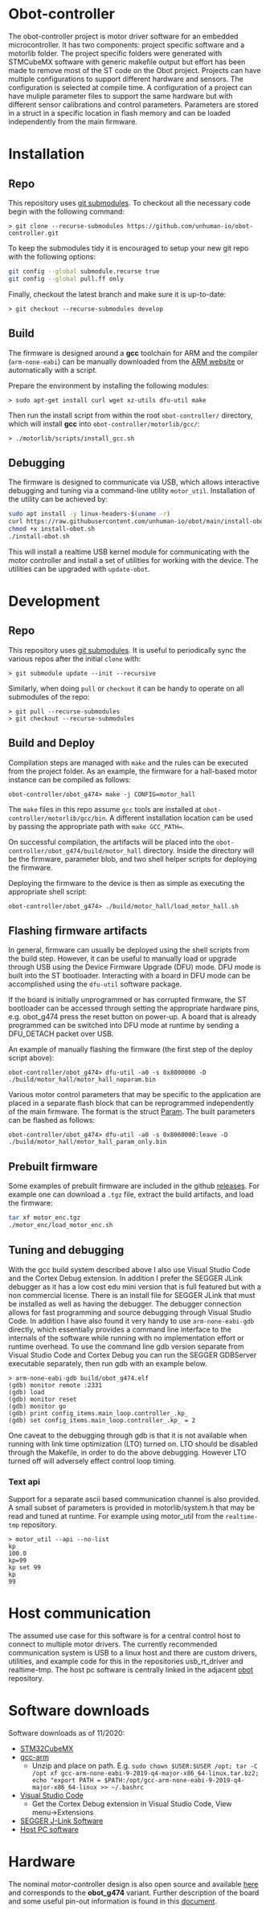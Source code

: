 # Obot-controller
The obot-controller project is motor driver software for an embedded microcontroller. It has two components: project specific software and a motorlib folder. The project specific folders were generated with STMCubeMX software with generic makefile output but effort has been made to remove most of the ST code on the Obot project. Projects can have multiple configurations to support different hardware and sensors. The configuration is selected at compile time. A configuration of a project can have muliple parameter files to support the same hardware but with different sensor calibrations and control parameters. Parameters are stored in a struct in a specific location in flash memory and can be loaded independently from the main firmware.

# Installation

## Repo

This repository uses [git submodules](https://git-scm.com/book/en/v2/Git-Tools-Submodules). To checkout all the necessary code begin with the following command:
```console
> git clone --recurse-submodules https://github.com/unhuman-io/obot-controller.git
```
To keep the submodules tidy it is encouraged to setup your new git repo with the following options:
```bash
git config --global submodule.recurse true
git config --global pull.ff only
```
Finally, checkout the latest branch and make sure it is up-to-date:
```console
> git checkout --recurse-submodules develop
```

## Build
The firmware is designed around a **gcc** toolchain for ARM and the compiler (`arm-none-eabi`) can be manually downloaded from the [ARM website](https://developer.arm.com/tools-and-software/open-source-software/developer-tools/gnu-toolchain/gnu-rm/downloads) or automatically with a script.

Prepare the environment by installing the following modules:
```console
> sudo apt-get install curl wget xz-utils dfu-util make
```
Then run the install script from within the root `obot-controller/` directory, which will install **gcc** into `obot-controller/motorlib/gcc/`:
```console
> ./motorlib/scripts/install_gcc.sh
```

## Debugging
The firmware is designed to communicate via USB, which allows interactive debugging and tuning via a command-line utility `motor_util`. Installation of the utility can be achieved by:

```bash
sudo apt install -y linux-headers-$(uname -r)
curl https://raw.githubusercontent.com/unhuman-io/obot/main/install-obot.sh > install-obot.sh
chmod +x install-obot.sh
./install-obot.sh
```

This will install a realtime USB kernel module for communicating with the motor controller and install a set of utilities for working with the device. The utilities can be upgraded with `update-obot`.

# Development
## Repo
This repository uses [git submodules](https://git-scm.com/book/en/v2/Git-Tools-Submodules). It is useful to periodically sync the various repos after the initial `clone` with:
```console
> git submodule update --init --recursive
```
Similarly, when doing `pull` or `checkout` it can be handy to operate on all submodules of the repo:
```console
> git pull --recurse-submodules
> git checkout --recurse-submodules
```

## Build and Deploy
Compilation steps are managed with `make` and the rules can be executed from the project folder. As an example, the firmware for a hall-based motor instance can be compiled as follows:
```console
obot-controller/obot_g474> make -j CONFIG=motor_hall
```
The `make` files in this repo assume `gcc` tools are installed at `obot-controller/motorlib/gcc/bin`. A different installation location can be used by passing the appropriate path with `make GCC_PATH=`.


On successful compilation, the artifacts will be placed into the `obot-controller/obot_g474/build/motor_hall` directory. Inside the directory will be the firmware, parameter blob, and two shell helper scripts for deploying the firmware.

Deploying the firmware to the device is then as simple as executing the appropriate shell script:

```console
obot-controller/obot_g474> ./build/motor_hall/load_motor_hall.sh
```

## Flashing firmware artifacts

In general, firmware can usually be deployed using the shell scripts from the build step. However, it can be useful to manually load or upgrade through USB using the Device Firmware Upgrade (DFU) mode. DFU mode is built into the ST bootloader. Interacting with a board in DFU mode can be accomplished using the `dfu-util` software package.

 If the board is initially unprogrammed or has corrupted firmware, the ST bootloader can be accessed through setting the appropriate hardware pins, e.g. obot_g474 press the reset button on power-up. A board that is already programmed can be switched into DFU mode at runtime by sending a DFU_DETACH packet over USB.

 An example of manually flashing the firmware (the first step of the deploy script above):
```console
obot-controller/obot_g474> dfu-util -a0 -s 0x8000000 -D ./build/motor_hall/motor_hall_noparam.bin
```

Various motor control parameters that may be specific to the application are placed in a separate flash block that can be reprogrammed independently of the main firmware. The format is the struct [Param](/obot_g474/param/param_obot_g474.h). The built parameters can be flashed as follows:
```console
obot-controller/obot_g474> dfu-util -a0 -s 0x8060000:leave -D ./build/motor_hall/motor_hall_param_only.bin
```

## Prebuilt firmware
Some examples of prebuilt firmware are included in the github [releases](https://github.com/unhuman-io/obot-controller/releases/develop). For example one can download a `.tgz` file, extract the build artifacts, and load the firmware:
```bash
tar xf motor_enc.tgz
./motor_enc/load_motor_enc.sh
```

## Tuning and debugging
With the gcc build system described above I also use Visual Studio Code and the Cortex Debug extension. In addition I prefer the SEGGER JLink debugger as it has a low cost edu mini version that is full featured but with a non commercial license. There is an install file for SEGGER JLink that must be installed as well as having the debugger. The debugger connection allows for fast programming and source debugging through Visual Studio Code. In addition I have also found it very handy to use `arm-none-eabi-gdb` directly, which essentially provides a command line interface to the internals of the software while running with no implementation effort or runtime overhead. To use the command line gdb version separate from Visual Studio Code and Cortex Debug you can run the SEGGER GDBServer executable separately, then run gdb with an example below.
```console
> arm-none-eabi-gdb build/obot_g474.elf
(gdb) monitor remote :2331
(gdb) load
(gdb) monitor reset
(gdb) monitor go
(gdb) print config_items.main_loop.controller_.kp_
(gdb) set config_items.main_loop.controller_.kp_ = 2
```
One caveat to the debugging through gdb is that it is not available when running with link time optimization (LTO) turned on. LTO should be disabled through the Makefile, in order to do the above debugging. However LTO turned off will adversely effect control loop timing.

### Text api
Support for a separate ascii based communication channel is also provided. A small subset of parameters is provided in motorlib/system.h that may be read and tuned at runtime. For example using motor_util from the `realtime-tmp` repository.
```console
> motor_util --api --no-list
kp
100.0
kp=99
kp set 99
kp
99
```

# Host communication
The assumed use case for this software is for a central control host to connect to multiple motor drivers. The currently recommended communication system is USB to a linux host and there are custom drivers, utilities, and example code for this in the repositories usb_rt_driver and realtime-tmp. The host pc software is centrally linked in the adjacent [obot](https://github.com/unhuman-io/obot) repository.

# Software downloads
Software downloads as of 11/2020:
- [STM32CubeMX](https://www.st.com/en/development-tools/stm32cubemx.html)
- [gcc-arm](https://developer.arm.com/tools-and-software/open-source-software/developer-tools/gnu-toolchain/gnu-rm/downloads)
  - Unzip and place on path. E.g. `sudo chown $USER:$USER /opt; tar -C /opt xf gcc-arm-none-eabi-9-2019-q4-major-x86_64-linux.tar.bz2; echo "export PATH = $PATH:/opt/gcc-arm-none-eabi-9-2019-q4-major-x86_64-linux >> ~/.bashrc`
- [Visual Studio Code](https://code.visualstudio.com/download)
  - Get the Cortex Debug extension in Visual Studio Code, View menu&rarr;Extensions
- [SEGGER J-Link Software](https://www.segger.com/downloads/jlink/#J-LinkSoftwareAndDocumentationPack)
- [Host PC software](https://raw.githubusercontent.com/unhuman-io/obot/master/install-obot.sh)

# Hardware

The nominal motor-controller design is also open source and available [here](https://a360.co/3vo8SC4) and corresponds to the **obot_g474** variant. Further description of the board and some useful pin-out information is found in this [document](https://docs.google.com/document/d/1p9xV1iErwQMZhck7lHwQfRsM6e2xIIJ8QxJ62v68LWk/edit).

